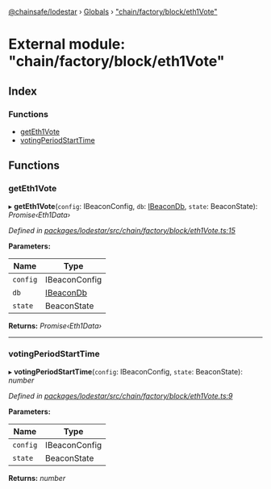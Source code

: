 [@chainsafe/lodestar](../README.md) › [Globals](../globals.md) › ["chain/factory/block/eth1Vote"](_chain_factory_block_eth1vote_.md)

# External module: "chain/factory/block/eth1Vote"

## Index

### Functions

* [getEth1Vote](_chain_factory_block_eth1vote_.md#geteth1vote)
* [votingPeriodStartTime](_chain_factory_block_eth1vote_.md#votingperiodstarttime)

## Functions

###  getEth1Vote

▸ **getEth1Vote**(`config`: IBeaconConfig, `db`: [IBeaconDb](../interfaces/_db_api_beacon_interface_.ibeacondb.md), `state`: BeaconState): *Promise‹Eth1Data›*

*Defined in [packages/lodestar/src/chain/factory/block/eth1Vote.ts:15](https://github.com/ChainSafe/lodestar/blob/b76b72d03/packages/lodestar/src/chain/factory/block/eth1Vote.ts#L15)*

**Parameters:**

Name | Type |
------ | ------ |
`config` | IBeaconConfig |
`db` | [IBeaconDb](../interfaces/_db_api_beacon_interface_.ibeacondb.md) |
`state` | BeaconState |

**Returns:** *Promise‹Eth1Data›*

___

###  votingPeriodStartTime

▸ **votingPeriodStartTime**(`config`: IBeaconConfig, `state`: BeaconState): *number*

*Defined in [packages/lodestar/src/chain/factory/block/eth1Vote.ts:9](https://github.com/ChainSafe/lodestar/blob/b76b72d03/packages/lodestar/src/chain/factory/block/eth1Vote.ts#L9)*

**Parameters:**

Name | Type |
------ | ------ |
`config` | IBeaconConfig |
`state` | BeaconState |

**Returns:** *number*
